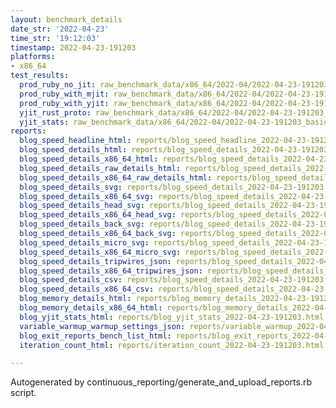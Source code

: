 ```yaml
---
layout: benchmark_details
date_str: '2022-04-23'
time_str: '19:12:03'
timestamp: 2022-04-23-191203
platforms:
- x86_64
test_results:
  prod_ruby_no_jit: raw_benchmark_data/x86_64/2022-04/2022-04-23-191203_basic_benchmark_prod_ruby_no_jit.json
  prod_ruby_with_mjit: raw_benchmark_data/x86_64/2022-04/2022-04-23-191203_basic_benchmark_prod_ruby_with_mjit.json
  prod_ruby_with_yjit: raw_benchmark_data/x86_64/2022-04/2022-04-23-191203_basic_benchmark_prod_ruby_with_yjit.json
  yjit_rust_proto: raw_benchmark_data/x86_64/2022-04/2022-04-23-191203_basic_benchmark_yjit_rust_proto.json
  yjit_stats: raw_benchmark_data/x86_64/2022-04/2022-04-23-191203_basic_benchmark_yjit_stats.json
reports:
  blog_speed_headline_html: reports/blog_speed_headline_2022-04-23-191203.html
  blog_speed_details_html: reports/blog_speed_details_2022-04-23-191203.html
  blog_speed_details_x86_64_html: reports/blog_speed_details_2022-04-23-191203.x86_64.html
  blog_speed_details_raw_details_html: reports/blog_speed_details_2022-04-23-191203.raw_details.html
  blog_speed_details_x86_64_raw_details_html: reports/blog_speed_details_2022-04-23-191203.x86_64.raw_details.html
  blog_speed_details_svg: reports/blog_speed_details_2022-04-23-191203.svg
  blog_speed_details_x86_64_svg: reports/blog_speed_details_2022-04-23-191203.x86_64.svg
  blog_speed_details_head_svg: reports/blog_speed_details_2022-04-23-191203.head.svg
  blog_speed_details_x86_64_head_svg: reports/blog_speed_details_2022-04-23-191203.x86_64.head.svg
  blog_speed_details_back_svg: reports/blog_speed_details_2022-04-23-191203.back.svg
  blog_speed_details_x86_64_back_svg: reports/blog_speed_details_2022-04-23-191203.x86_64.back.svg
  blog_speed_details_micro_svg: reports/blog_speed_details_2022-04-23-191203.micro.svg
  blog_speed_details_x86_64_micro_svg: reports/blog_speed_details_2022-04-23-191203.x86_64.micro.svg
  blog_speed_details_tripwires_json: reports/blog_speed_details_2022-04-23-191203.tripwires.json
  blog_speed_details_x86_64_tripwires_json: reports/blog_speed_details_2022-04-23-191203.x86_64.tripwires.json
  blog_speed_details_csv: reports/blog_speed_details_2022-04-23-191203.csv
  blog_speed_details_x86_64_csv: reports/blog_speed_details_2022-04-23-191203.x86_64.csv
  blog_memory_details_html: reports/blog_memory_details_2022-04-23-191203.html
  blog_memory_details_x86_64_html: reports/blog_memory_details_2022-04-23-191203.x86_64.html
  blog_yjit_stats_html: reports/blog_yjit_stats_2022-04-23-191203.html
  variable_warmup_warmup_settings_json: reports/variable_warmup_2022-04-23-191203.warmup_settings.json
  blog_exit_reports_bench_list_html: reports/blog_exit_reports_2022-04-23-191203.bench_list.html
  iteration_count_html: reports/iteration_count_2022-04-23-191203.html

---
```

Autogenerated by continuous_reporting/generate_and_upload_reports.rb script.
